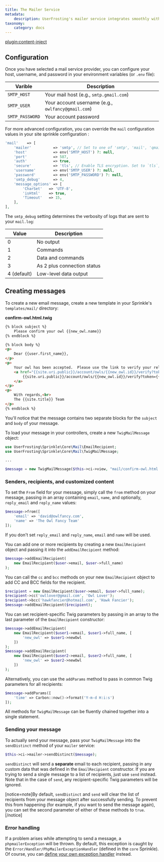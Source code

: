 ```yaml
---
title: The Mailer Service
metadata:
    description: UserFrosting's mailer service integrates smoothly with Twig to create dynamically generated messages.  Templated messages can be sent to large groups of recipients, customizing the content for each recipient.
taxonomy:
    category: docs
---
```

[plugin:content-inject](/modular/_update5.0)

## Configuration

Once you have selected a mail service provider, you can configure your host, username, and password in your environment variables (or `.env` file):

| Varible         | Description                                        |
| --------------- | -------------------------------------------------- |
| `SMTP_HOST`     | Your mail host (e.g., `smtp.gmail.com`)            |
| `SMTP_USER`     | Your account username (e.g., `owlfancy@gmail.com`) |
| `SMTP_PASSWORD` | Your account password                              |

For more advanced configuration, you can override the `mail` configuration values in your site sprinkle configuration :

```php
'mail'    => [
    'mailer'          => 'smtp', // Set to one of 'smtp', 'mail', 'qmail', 'sendmail'
    'host'            => env('SMTP_HOST') ?: null,
    'port'            => 587,
    'auth'            => true,
    'secure'          => 'tls', // Enable TLS encryption. Set to `tls`, `ssl` or `false` (to disabled)
    'username'        => env('SMTP_USER') ?: null,
    'password'        => env('SMTP_PASSWORD') ?: null,
    'smtp_debug'      => 4,
    'message_options' => [
        'CharSet'   => 'UTF-8',
        'isHtml'    => true,
        'Timeout'   => 15,
    ],
],
```

The `smtp_debug` setting determines the verbosity of logs that are sent to your `mail.log`:

| Value       | Description                 |
| ----------- | --------------------------- |
| 0           | No output                   |
| 1           | Commands                    |
| 2           | Data and commands           |
| 3           | As 2 plus connection status |
| 4 (default) | Low-level data output       |

## Creating messages

To create a new email message, create a new template in your Sprinkle's `templates/mail/` directory:

**confirm-owl.html.twig**

```html
{% block subject %}
    Please confirm your owl {{new_owl.name}}
{% endblock %}

{% block body %}
<p>
    Dear {{user.first_name}},
</p>
<p>
    Your owl has been accepted.  Please use the link to verify your relationship with this owl:
    <a href="{{site.uri.public}}/account/owls/{{new_owl.id}}/verify?token={{new_owl.token}}">
        {{site.uri.public}}/account/owls/{{new_owl.id}}/verify?token={{new_owl.token}}
    </a>
</p>
<p>
    With regards,<br>
    The {{site.title}} Team
</p>
{% endblock %}
```

You'll notice that the message contains two separate blocks for the `subject` and `body` of your message.

To load your message in your controllers, create a new `TwigMailMessage` object:

```php
use UserFrosting\Sprinkle\Core\Mail\EmailRecipient;
use UserFrosting\Sprinkle\Core\Mail\TwigMailMessage;

...

$message = new TwigMailMessage($this->ci->view, "mail/confirm-owl.html.twig");
```

### Senders, recipients, and customized content

To set the `From` field for your message, simply call the `from` method on your message, passing in an array containing `email`, `name`, and optionally, `reply_email` and `reply_name` values:

```php
$message->from([
    'email' => 'david@owlfancy.com',
    'name' => 'The Owl Fancy Team'
]);
```

If you don't set `reply_email` and `reply_name`, `email` and `name` will be used.

You can add one or more recipients by creating a new `EmailRecipient` object and passing it into the `addEmailRecipient` method:

```php
$message->addEmailRecipient(
    new EmailRecipient($user->email, $user->full_name)
);
```

You can call the `cc` and `bcc` methods on your new `EmailRecipient` object to add CC and BCC fields for the recipient.

```php
$recipient = new EmailRecipient($user->email, $user->full_name);
$recipient->cc('owllover@gmail.com', 'Owl Lover');
$recipient->bcc('hawkfancier@hotmail.com', 'Hawk Fancier');
$message->addEmailRecipient($recipient);
```

You can set recipient-specific Twig parameters by passing in an array to the last parameter of the `EmailRecipient` constructor:

```php
$message->addEmailRecipient(
    new EmailRecipient($user1->email, $user1->full_name, [
        'new_owl' => $user1->newOwl
    ])
);
$message->addEmailRecipient(
    new EmailRecipient($user2->email, $user2->full_name, [
        'new_owl' => $user2->newOwl
    ])
);
```

Alternatively, you can use the `addParams` method to pass in common Twig parameters for all recipients:

```php
$message->addParams([
    'time' => Carbon::now()->format('Y-m-d H:i:s')
]);
```

All methods for `TwigMailMessage` can be fluently chained together into a single statement.

### Sending your message

To actually send your message, pass your `TwigMailMessage` into the `sendDistinct` method of your `mailer` service:

```php
$this->ci->mailer->sendDistinct($message);
```

`sendDistinct` will send a **separate** email to each recipient, passing in any custom data that was defined in the `EmailRecipient` constructor. If you are trying to send a single message to a list of recipients, just use `send` instead. Note that in the case of `send`, any recipient-specific Twig parameters will be ignored.

[notice=note]By default, `sendDistinct` and `send` will clear the list of recipients from your message object after successfully sending. To prevent this from happening (for example, if you want to send the message again), you can set the second parameter of either of these methods to `true`.[/notice]

### Error handling

If a problem arises while attempting to send a message, a `phpmailerException` will be thrown. By default, this exception is caught by the `Error/Handler/PhpMailerExceptionHandler` (defined in the `core` Sprinkle). Of course, you can [define your own exception handler](/advanced/error-handling) instead.
